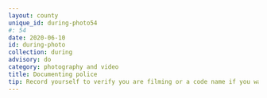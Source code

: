 ```yaml
---
layout: county 
unique_id: during-photo54
#: 54
date: 2020-06-10
id: during-photo
collection: during
advisory: do
category: photography and video
title: Documenting police
tip: Record yourself to verify you are filming or a code name if you want to remain anonymous
---
```

